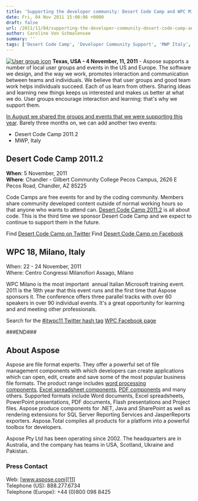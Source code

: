 ```yaml
---
title: 'Supporting the developer community: Desert Code Camp and WPC Milano'
date: Fri, 04 Nov 2011 15:00:06 +0000
draft: false
url: /2011/11/04/supporting-the-developer-community-desert-code-camp-and-wpc-milano/
author: Caroline Von Schmalensee
summary: ''
tags: ['Desert Code Camp', 'Developer Community Support', 'MWP Italy', 'News Release', 'community', 'conference', 'events', 'user groups']
---
```


[![User group icon][1]](https://blog.aspose.com/wp-content/uploads/sites/2/2011/08/user-group-icon.png) **Texas, USA - 4 November, 11, 2011** - Aspose supports a number of local user groups and events in the US and Europe. The software we design, and the way we work, promotes interaction and communication between teams and individuals. We believe that user groups and good team work helps individuals succeed. Each of us learn from others. Sharing ideas and learning new things keeps us interested and makes us better at what we do. User groups encourage interaction and learning: that's why we support them.

[In August we shared the groups and events that we were supporting this year][2]. Barely three months on, we can add another two events:

*   Desert Code Camp 2011.2
*   MWP, Italy

## Desert Code Camp 2011.2

**When**: 5 November, 2011  
**Where**: Chandler - Gilbert Community College Pecos Campus, 2626 E Pecos Road, Chandler, AZ 85225

Code Camps are free events for and by the coding community. Members share community developed content outside of normal working hours so that anyone who wants to attend can. [Desert Code Camp 2011.2][3] is all about code. This is the third time we sponsor Desert Code Camp and we expect to continue to support them in the future.

Find [Desert Code Camp on Twitter][4] Find [Desert Code Camp on Facebook][5]

## WPC 18, Milano, Italy

When: 22 - 24 November, 2011  
Where: Centro Congressi Milanofiori Assago, Milano

WPC Milano is the most important  annual Italian Microsoft training event. 2011 is the 18th year that this event runs and the first time that Aspose sponsors it. The conference offers three parallel tracks with over 60 speakers in over 90 individual events. It's a great opportunity for learning and and meeting other professionals.

Search for the [#itwpc11 Twitter hash tag][6] [WPC Facebook page][7]

###END###

## About Aspose

Aspose are file format experts. They offer a powerful set of file management components with which developers can create applications which can open, edit, create and save some of the most popular business file formats. The product range includes [word processing components][8], [Excel spreadsheet components][9], [PDF components][10] and many others. Supported formats include Word documents, Excel spreadsheets, PowerPoint presentations, PDF documents, Flash presentations and Project files. Aspose produce components for .NET, Java and SharePoint as well as rendering extensions for SQL Server Reporting Services and JasperReports exporters. Aspose.Total compiles all products for a platform into a powerful toolbox for developers.

Aspose Pty Ltd has been operating since 2002. The headquarters are in Australia, and the company has teams in USA, Scotland, Ukraine and Pakistan.

### Press Contact

Web: [www.aspose.com][11]  
Telephone (US): 888.277.6734  
Telephone (Europe): +44 (0)800 098 8425




[1]: https://blog.aspose.com/wp-content/uploads/sites/2/2011/08/user-group-icon.png "User group icon"
[2]: https://blog.aspose.com/
[3]: https://blog.aspose.com/
[4]: https://blog.aspose.com/
[5]: https://blog.aspose.com/
[6]: https://www.aspose.cloud/templates/aspose/App_Themes/V3/images/cells/272x272/aspose_cells-for-net.png
[7]: https://www.aspose.cloud/templates/aspose/App_Themes/V3/images/barcode/272x272/aspose_barcode-for-net.png
[8]: http://www.aspose.com/categories/.net-components/aspose.words-for-.net/default.aspx
[9]: http://www.aspose.com/categories/.net-components/aspose.cells-for-.net/default.aspx
[10]: http://www.aspose.com/categories/.net-components/aspose.pdf-for-.net/default.aspx
[11]: http://www.aspose.com/



